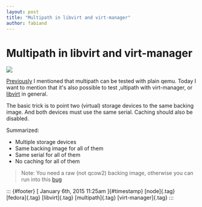 ```yaml
---
layout: post
title: "Multipath in libvirt and virt-manager"
author: fabiand
---
```



Multipath in libvirt and virt-manager
=====================================

![](https://66.media.tumblr.com/04a93f99f2f9285146fcdb66fcdee8d7/tumblr_inline_nhr3kxun6z1s0jj7d.png)

[Previously](http://dummdida.tumblr.com/post/98799178310/testing-multipath-with-qemu)
I mentioned that multipath can be tested with plain qemu. Today I want
to mention that it's also possible to test ,ultipath with virt-manager,
or [libvirt](http://www.libvirt.org) in general.

The basic trick is to point two (virtual) storage devices to the same
backing image. And both devices must use the same serial. Caching should
also be disabled.

Summarized:

-   Multiple storage devices
-   Same backing image for all of them
-   Same serial for all of them
-   No caching for all of them

> Note: You need a raw (not qcow2) backing image, otherwise you can run
> into this [bug](https://bugzilla.redhat.com/show_bug.cgi?id=1178941)

::: {#footer}
[ January 6th, 2015 11:25am ]{#timestamp} [node]{.tag} [fedora]{.tag}
[libvirt]{.tag} [multipath]{.tag} [virt-manager]{.tag}
:::
